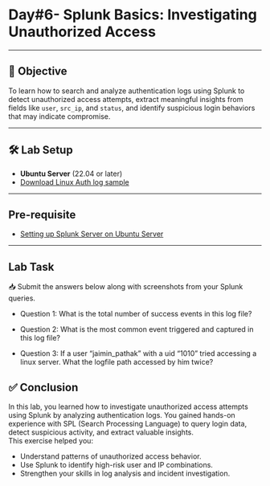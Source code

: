 # Day#6- Splunk Basics: Investigating Unauthorized Access

---

## 🎯 Objective

To learn how to search and analyze authentication logs using Splunk to detect unauthorized access attempts, extract meaningful insights from fields like `user`, `src_ip`, and `status`, and identify suspicious login behaviors that may indicate compromise.

---

## 🛠️ Lab Setup

- **Ubuntu Server** (22.04 or later)  
- [Download Linux Auth log sample](https://github.com/0xrajneesh/90-Days-SOC-Challenge-Beginner/blob/main/Linux_UnAuthorized_Auditd_logs.json)

---

## Pre-requisite

- [Setting up Splunk Server on Ubuntu Server](https://github.com/0xrajneesh/90-Days-SOC-Challenge-Beginner/blob/main/Challenge%234/Task%231-Setting%20up%20Splunk.md)

---

## Lab Task

📥 Submit the answers below along with screenshots from your Splunk queries.


- Question 1: What is the total number of success events in this log file?

- Question 2: What is the most common event triggered and captured in this log file?

- Question 3: If a user “jaimin_pathak” with a uid “1010” tried accessing a linux server. What the logfile path accessed by him twice?




## ✅ Conclusion

In this lab, you learned how to investigate unauthorized access attempts using Splunk by analyzing authentication logs. You gained hands-on experience with SPL (Search Processing Language) to query login data, detect suspicious activity, and extract valuable insights.  
This exercise helped you:

- Understand patterns of unauthorized access behavior.
- Use Splunk to identify high-risk user and IP combinations.
- Strengthen your skills in log analysis and incident investigation.
